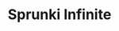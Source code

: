 ---
slug: sprunki-infinite
title: Sprunki Infinite
description: "Sprunki Infinite is an exciting online game. Play for free directly in your browser!"
icon: /images/popular_mods/Sprunki Infinite.png
url: https://wowtbc.net/sprunkin/sprunki-infinite/index.html
previewImage: /images/popular_mods/Sprunki Infinite.png
type: popular mods

# SEO配置
seo:
  title: "Sprunki Infinite - Play Free Online Game | Fun Browser Games"
  description: "Sprunki Infinite - Play this fun online game for free in your browser. No download required!"
  ogImage: "/images/popular_mods/Sprunki Infinite.png"
  keywords: "sprunki-infinite, online game, browser game, free game, popular mods game, play online"

videoUrls:
  - https://www.youtube.com/embed/example1
  - https://www.youtube.com/embed/example2

whyPlay:
  title: "Why Play Sprunki Infinite?"
  items:
    - "Immersive Gameplay: Sprunki Infinite offers an engaging and immersive gaming experience that will keep you entertained for hours"
    - "Challenging Levels: Test your skills with increasingly difficult challenges and obstacles"
    - "Beautiful Graphics: Enjoy stunning visuals and smooth animations that bring the game world to life"
    - "Regular Updates: New content and features are added regularly to keep the game fresh and exciting"
    - "Free to Play: Experience all the fun without spending a penny"
    - "Community Features: Connect with other players, share strategies, and compete for high scores"
    - "Cross-Platform: Play on any device with a web browser, no downloads required"

features:
  title: "Key Features of Sprunki Infinite"
  image: "/images/popular_mods/Sprunki Infinite.png"
  items:
    - "Intuitive Controls: Easy to learn controls make Sprunki Infinite accessible for players of all skill levels"
    - "Multiple Game Modes: Enjoy various gameplay options that provide different challenges and experiences"
    - "Character Customization: Personalize your gaming experience with unique characters and items"
    - "Achievement System: Complete special tasks to earn rewards and recognition"
    - "Leaderboards: Compete with players worldwide and see who can achieve the highest scores"

characteristics:
  title: "Game Characteristics"
  image: "/images/popular_mods/Sprunki Infinite.png"
  items:
    - "Genre: Popular mods game with elements of strategy and skill"
    - "Difficulty: Suitable for both casual gamers and those seeking a challenge"
    - "Play Time: Quick sessions or extended gameplay, depending on your preference"
    - "Art Style: Vibrant and engaging visuals that enhance the gaming experience"
    - "Sound Design: Immersive audio that complements the gameplay perfectly"

info: "Sprunki Infinite is an exciting online game that offers players a unique and engaging gaming experience. With its intuitive controls, stunning visuals, and challenging gameplay, Sprunki Infinite provides hours of entertainment for players of all ages and skill levels. Whether you're looking for a quick gaming session during a break or an extended play session, Sprunki Infinite delivers an immersive experience that will keep you coming back for more. The game features multiple levels of increasing difficulty, ensuring that players are constantly challenged as they progress. With regular updates adding new content and features, Sprunki Infinite remains fresh and exciting, providing endless entertainment options for its growing community of players."

howToPlayIntro: "Welcome to Sprunki Infinite! This guide will walk you through the basics and help you master the game. Whether you're a beginner or looking to improve your skills, these tips and instructions will enhance your gaming experience."

howToPlaySteps:
  - title: "Getting Started"
    description: "Begin your Sprunki Infinite adventure by familiarizing yourself with the controls. Use your keyboard or mouse to navigate through the game interface. The tutorial will guide you through the basic mechanics and help you understand the objectives."
  - title: "Understanding the Objectives"
    description: "In Sprunki Infinite, your main goal is to progress through levels by completing specific objectives. Each level presents unique challenges that require different strategies and approaches."
  - title: "Mastering the Controls"
    description: "Practice using the controls to improve your precision and reaction time. Sprunki Infinite requires quick reflexes and strategic thinking to overcome obstacles and defeat opponents."
  - title: "Utilizing Power-ups"
    description: "Collect power-ups throughout the game to enhance your abilities and overcome difficult challenges. Each power-up offers unique advantages that can be crucial for success."
  - title: "Developing Strategies"
    description: "As you progress in Sprunki Infinite, develop effective strategies for different scenarios. Analyze patterns, anticipate challenges, and adapt your approach to maximize your performance."

faq:
  title: "Frequently Asked Questions about Sprunki Infinite"
  items:
    - question: "Is Sprunki Infinite free to play?"
      answer: "Yes, Sprunki Infinite is completely free to play directly in your web browser. No downloads or purchases are required to enjoy the full game experience."
    - question: "Can I play Sprunki Infinite on mobile devices?"
      answer: "Yes, Sprunki Infinite is optimized for both desktop and mobile play. You can enjoy the game on any device with a web browser and internet connection."
    - question: "Are there any in-game purchases?"
      answer: "While Sprunki Infinite is free to play, there may be optional in-game purchases available for cosmetic items or additional features that don't affect core gameplay."
    - question: "How often is Sprunki Infinite updated?"
      answer: "The developers regularly update Sprunki Infinite with new content, features, and improvements based on player feedback and game performance."
    - question: "Can I play Sprunki Infinite offline?"
      answer: "Currently, Sprunki Infinite requires an internet connection to play as it's a browser-based online game."
    - question: "Is Sprunki Infinite suitable for children?"
      answer: "Yes, Sprunki Infinite is designed to be family-friendly and suitable for players of all ages."
    - question: "How do I report bugs or issues?"
      answer: "If you encounter any problems while playing Sprunki Infinite, you can report them through the game's support page or contact the developers directly through their website."
    - question: "Still Have Questions?"
      answer: "If you have additional questions about Sprunki Infinite that aren't covered in this FAQ, please visit our support center or contact our customer service team for assistance."
---